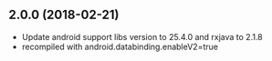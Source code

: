 ## 2.0.0 (2018-02-21)

* Update android support libs version to 25.4.0 and rxjava to 2.1.8
* recompiled with android.databinding.enableV2=true
